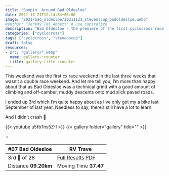 ```yaml
---
title: "Bumpin' Around Bad Oldesloe"
date: 2021-11-21T12:14:34+06:00
image: "2021/bad_oldesloe/20211121_stevenscup_badoldesloe.webp"
#author: "Jeremy Tai Abbett" # use capitalize
description: "Bad Oldesloe - the premiere of the first cyclocross race in Bad Oldesloe."
categories: ["cyclocross"]
tags: ["cyclocross", "stevenscup"]
draft: false
resources: 
- src: "gallery/*.webp"
  name: gallery-:counter
  title: gallery-title-:counter
---
```


This weekend was the first cx race weekend in the last three weeks that wasn’t a double race weekend. And let me tell you, I’m more than happy about that as Bad Oldesloe was a technical grind with a good amount of climbing and off-camber, muddy descents onto mud slick paved roads.

I ended up 3rd which I’m quite happy about as I’ve only got my a bike last September of last year. Needless to say, there’s still have a lot to learn.

And I didn’t crash 🤞

{{< youtube u5fbTns5Z-I >}}
{{< gallery folder="gallery" title="" >}}

 ¬ 

| #07 Bad Oldesloe| RV Trave |
| ----------- | ----------- |
| 3rd 🥉 of 28 | [Full Results PDF](20211121_07_oldesloe_te.pdf) |
| Distance **09.20km** | Moving Time **37.47** |